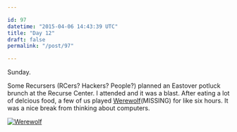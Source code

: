 ```yaml
---

id: 97
datetime: "2015-04-06 14:43:39 UTC"
title: "Day 12"
draft: false
permalink: "/post/97"

---
```


Sunday.

Some Recursers (RCers? Hackers? People?) planned an Eastover potluck brunch at the Recurse Center. I attended and it was a blast. After eating a lot of delcious food, a few of us played [Werewolf](https://en.wikipedia.org/wiki/Mafia_%!p(MISSING)arty_game%!)(MISSING) for like six hours. It was a nice break from thinking about computers.

<a href="https://www.flickr.com/photos/icco/16434817903" title="Werewolf by Nat Welch, on Flickr"><img src="https://farm9.staticflickr.com/8747/16434817903_670ae05793_z.jpg" alt="Werewolf"></a>


